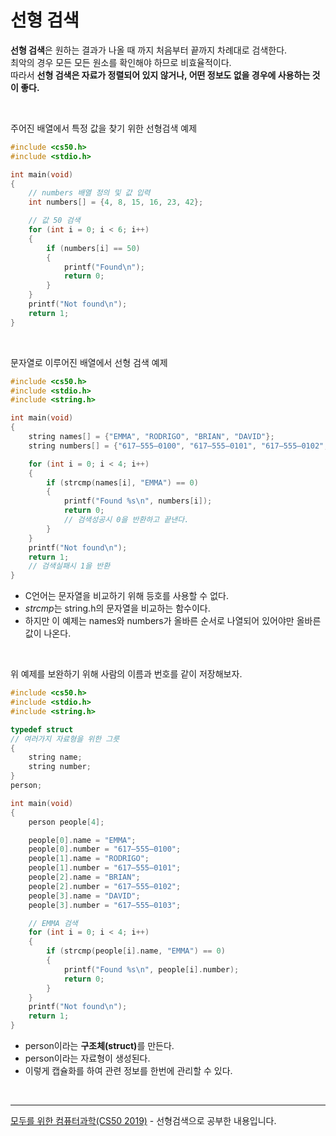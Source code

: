 # 선형 검색

<b>선형 검색</b>은 원하는 결과가 나올 때 까지 처음부터 끝까지 차례대로 검색한다. <br>
최악의 경우 모든 모든 원소를 확인해야 하므로 비효율적이다.<br>
따라서 <b>선형 검색은 자료가 정렬되어 있지 않거나, 어떤 정보도 없을 경우에 사용하는 것이 좋다.</b>

<br>

주어진 배열에서 특정 값을 찾기 위한 선형검색 예제

```c
#include <cs50.h>
#include <stdio.h>

int main(void)
{
    // numbers 배열 정의 및 값 입력
    int numbers[] = {4, 8, 15, 16, 23, 42};

    // 값 50 검색
    for (int i = 0; i < 6; i++)
    {
        if (numbers[i] == 50)
        {
            printf("Found\n");
            return 0;
        }
    }
    printf("Not found\n");
    return 1;
}
```

<br>

문자열로 이루어진 배열에서 선형 검색 예제

```c
#include <cs50.h>
#include <stdio.h>
#include <string.h>

int main(void)
{
    string names[] = {"EMMA", "RODRIGO", "BRIAN", "DAVID"};
    string numbers[] = {"617–555–0100", "617–555–0101", "617–555–0102", "617–555–0103"};

    for (int i = 0; i < 4; i++)
    {
        if (strcmp(names[i], "EMMA") == 0)
        {
            printf("Found %s\n", numbers[i]);
            return 0;
            // 검색성공시 0을 반환하고 끝낸다.
        }
    }
    printf("Not found\n");
    return 1;
    // 검색실패시 1을 반환
}
```

- C언어는 문자열을 비교하기 위해 등호를 사용할 수 없다.
- <i>strcmp</i>는 string.h의 문자열을 비교하는 함수이다.
- 하지만 이 예제는 names와 numbers가 올바른 순서로 나열되어 있어야만 올바른 값이 나온다.

<br>

위 예제를 보완하기 위해 사람의 이름과 번호를 같이 저장해보자.

```c
#include <cs50.h>
#include <stdio.h>
#include <string.h>

typedef struct
// 여러가지 자료형을 위한 그릇
{
    string name;
    string number;
}
person;

int main(void)
{
    person people[4];

    people[0].name = "EMMA";
    people[0].number = "617–555–0100";
    people[1].name = "RODRIGO";
    people[1].number = "617–555–0101";
    people[2].name = "BRIAN";
    people[2].number = "617–555–0102";
    people[3].name = "DAVID";
    people[3].number = "617–555–0103";

    // EMMA 검색
    for (int i = 0; i < 4; i++)
    {
        if (strcmp(people[i].name, "EMMA") == 0)
        {
            printf("Found %s\n", people[i].number);
            return 0;
        }
    }
    printf("Not found\n");
    return 1;
}
```

- person이라는 <b>구조체(struct)</b>를 만든다.
- person이라는 자료형이 생성된다.
- 이렇게 캡슐화를 하여 관련 정보를 한번에 관리할 수 있다.

<br>
<hr>
<a href="https://www.boostcourse.org/cs112">모두를 위한 컴퓨터과학(CS50 2019)</a> - 선형검색으로 공부한 내용입니다.
